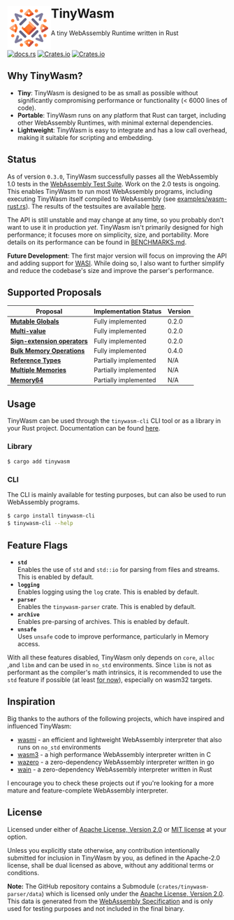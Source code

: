 <div>
    <div>
        <a href=""><img align="left" src="./tinywasm.png" width="100px"></a>
    </div>
    <h1>TinyWasm</h1>
    A tiny WebAssembly Runtime written in Rust
</div>

<br>

[![docs.rs](https://img.shields.io/docsrs/tinywasm?logo=rust)](https://docs.rs/tinywasm) [![Crates.io](https://img.shields.io/crates/v/tinywasm.svg?logo=rust)](https://crates.io/crates/tinywasm) [![Crates.io](https://img.shields.io/crates/l/tinywasm.svg)](./LICENSE-APACHE)

## Why TinyWasm?

- **Tiny**: TinyWasm is designed to be as small as possible without significantly compromising performance or functionality (< 6000 lines of code).
- **Portable**: TinyWasm runs on any platform that Rust can target, including other WebAssembly Runtimes, with minimal external dependencies.
- **Lightweight**: TinyWasm is easy to integrate and has a low call overhead, making it suitable for scripting and embedding.

## Status

As of version `0.3.0`, TinyWasm successfully passes all the WebAssembly 1.0 tests in the [WebAssembly Test Suite](https://github.com/WebAssembly/testsuite). Work on the 2.0 tests is ongoing. This enables TinyWasm to run most WebAssembly programs, including executing TinyWasm itself compiled to WebAssembly (see [examples/wasm-rust.rs](./examples/wasm-rust.rs)). The results of the testsuites are available [here](https://github.com/explodingcamera/tinywasm/tree/main/crates/tinywasm/tests/generated).

The API is still unstable and may change at any time, so you probably don't want to use it in production _yet_. TinyWasm isn't primarily designed for high performance; it focuses more on simplicity, size, and portability. More details on its performance can be found in [BENCHMARKS.md](./BENCHMARKS.md).

**Future Development**: The first major version will focus on improving the API and adding support for [WASI](https://wasi.dev/). While doing so, I also want to further simplify and reduce the codebase's size and improve the parser's performance.

## Supported Proposals

| Proposal                                                                                                                   | Implementation Status | Version |
| -------------------------------------------------------------------------------------------------------------------------- | --------------------- | ------- |
| [**Mutable Globals**](https://github.com/WebAssembly/mutable-global/blob/master/proposals/mutable-global/Overview.md)      | Fully implemented     | 0.2.0   |
| [**Multi-value**](https://github.com/WebAssembly/spec/blob/master/proposals/multi-value/Overview.md)                       | Fully implemented     | 0.2.0   |
| [**Sign-extension operators**](https://github.com/WebAssembly/spec/blob/master/proposals/sign-extension-ops/Overview.md)   | Fully implemented     | 0.2.0   |
| [**Bulk Memory Operations**](https://github.com/WebAssembly/spec/blob/master/proposals/bulk-memory-operations/Overview.md) | Fully implemented     | 0.4.0   |
| [**Reference Types**](https://github.com/WebAssembly/reference-types/blob/master/proposals/reference-types/Overview.md)    | Partially implemented | N/A     |
| [**Multiple Memories**](https://github.com/WebAssembly/multi-memory/blob/master/proposals/multi-memory/Overview.md)        | Partially implemented | N/A     |
| [**Memory64**](https://github.com/WebAssembly/memory64/blob/master/proposals/memory64/Overview.md)                         | Partially implemented | N/A     |

## Usage

TinyWasm can be used through the `tinywasm-cli` CLI tool or as a library in your Rust project. Documentation can be found [here](https://docs.rs/tinywasm).

### Library

```sh
$ cargo add tinywasm
```

### CLI

The CLI is mainly available for testing purposes, but can also be used to run WebAssembly programs.

```sh
$ cargo install tinywasm-cli
$ tinywasm-cli --help
```

## Feature Flags

- **`std`**\
  Enables the use of `std` and `std::io` for parsing from files and streams. This is enabled by default.
- **`logging`**\
  Enables logging using the `log` crate. This is enabled by default.
- **`parser`**\
  Enables the `tinywasm-parser` crate. This is enabled by default.
- **`archive`**\
  Enables pre-parsing of archives. This is enabled by default.
- **`unsafe`**\
  Uses `unsafe` code to improve performance, particularly in Memory access.

With all these features disabled, TinyWasm only depends on `core`, `alloc` ,and `libm` and can be used in `no_std` environments.
Since `libm` is not as performant as the compiler's math intrinsics, it is recommended to use the `std` feature if possible (at least [for now](https://github.com/rust-lang/rfcs/issues/2505)), especially on wasm32 targets.

## Inspiration

Big thanks to the authors of the following projects, which have inspired and influenced TinyWasm:

- [wasmi](https://github.com/wasmi-labs/wasmi) - an efficient and lightweight WebAssembly interpreter that also runs on `no_std` environments
- [wasm3](https://github.com/wasm3/wasm3) - a high performance WebAssembly interpreter written in C
- [wazero](https://wazero.io/) - a zero-dependency WebAssembly interpreter written in go
- [wain](https://github.com/rhysd/wain) - a zero-dependency WebAssembly interpreter written in Rust

I encourage you to check these projects out if you're looking for a more mature and feature-complete WebAssembly interpreter.

## License

Licensed under either of [Apache License, Version 2.0](./LICENSE-APACHE) or [MIT license](./LICENSE-MIT) at your option.

Unless you explicitly state otherwise, any contribution intentionally submitted for inclusion in TinyWasm by you, as defined in the Apache-2.0 license, shall be dual licensed as above, without any additional terms or conditions.

**Note:** The GitHub repository contains a Submodule (`crates/tinywasm-parser/data`) which is licensed only under the [Apache License, Version 2.0](https://github.com/WebAssembly/spec/blob/main/test/LICENSE). This data is generated from the [WebAssembly Specification](https://github.com/WebAssembly/spec/tree/main/test) and is only used for testing purposes and not included in the final binary.

